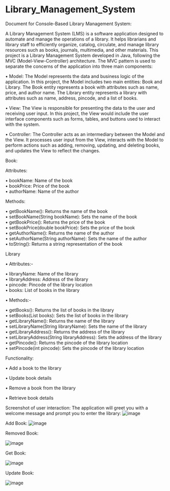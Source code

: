 # Library_Management_System

Document for Console-Based Library Management System:

A Library Management System (LMS) is a software application designed to automate and manage the operations of a library. It helps librarians and library staff to efficiently organize, catalog, circulate, and manage library resources such as books, journals, multimedia, and other materials.
This project is a Library Management System developed in Java, following the MVC (Model-View-Controller) architecture. The MVC pattern is used to separate the concerns of the application into three main components:

• Model: The Model represents the data and business logic of the application. In this project, the Model includes two main entities: Book and Library. The Book entity represents a book with attributes such as name, price, and author name. The Library entity represents a library with attributes such as name, address, pincode, and a list of books.

• View: The View is responsible for presenting the data to the user and receiving user input. In this project, the View would include the user interface components such as forms, tables, and buttons used to interact with the system.

• Controller: The Controller acts as an intermediary between the Model and the View. It processes user input from the View, interacts with the Model to perform actions such as adding, removing, updating, and deleting books, and updates the View to reflect the changes.

Book:

Attributes:

• bookName: Name of the book  
• bookPrice: Price of the book  
• authorName: Name of the author  

Methods:

• getBookName(): Returns the name of the book  
• setBookName(String bookName): Sets the name of the book  
• getBookPrice(): Returns the price of the book  
• setBookPrice(double bookPrice): Sets the price of the book  
• getAuthorName(): Returns the name of the author  
• setAuthorName(String authorName): Sets the name of the author  
• toString(): Returns a string representation of the book  

Library

• Attributes:-

• libraryName: Name of the library    
• libraryAddress: Address of the library    
• pincode: Pincode of the library location  
• books: List of books in the library  

• Methods:-

• getBooks(): Returns the list of books in the library  
• setBooks(List<Book> books): Sets the list of books in the library  
• getLibraryName(): Returns the name of the library  
• setLibraryName(String libraryName): Sets the name of the library  
• getLibraryAddress(): Returns the address of the library  
• setLibraryAddress(String libraryAddress): Sets the address of the library  
• getPincode(): Returns the pincode of the library location  
• setPincode(int pincode): Sets the pincode of the library location  

Functionality:

• Add a book to the library 

• Update book details 

• Remove a book from the library 

• Retrieve book details 

Screenshot of user interaction:
The application will greet you with a welcome message and prompt you to enter the library:
![image](https://github.com/Ansari-tabassum09/Library_Management_System/assets/126712690/606a79df-981c-468c-93e7-205961758f41)


Add Book:
![image](https://github.com/Ansari-tabassum09/Library_Management_System/assets/126712690/006a1040-1f89-450a-acd2-a45ed01f37a5)


Removed Book:

![image](https://github.com/Ansari-tabassum09/Library_Management_System/assets/126712690/43c8cec1-e7cf-4e71-9393-e173523c25a6)


Get Book:

![image](https://github.com/Ansari-tabassum09/Library_Management_System/assets/126712690/51ca42f2-bda7-4e71-9336-34f2c1567e8c)


Update Book:

![image](https://github.com/Ansari-tabassum09/Library_Management_System/assets/126712690/a252042d-7806-4862-800a-6139b3b2a02e)




